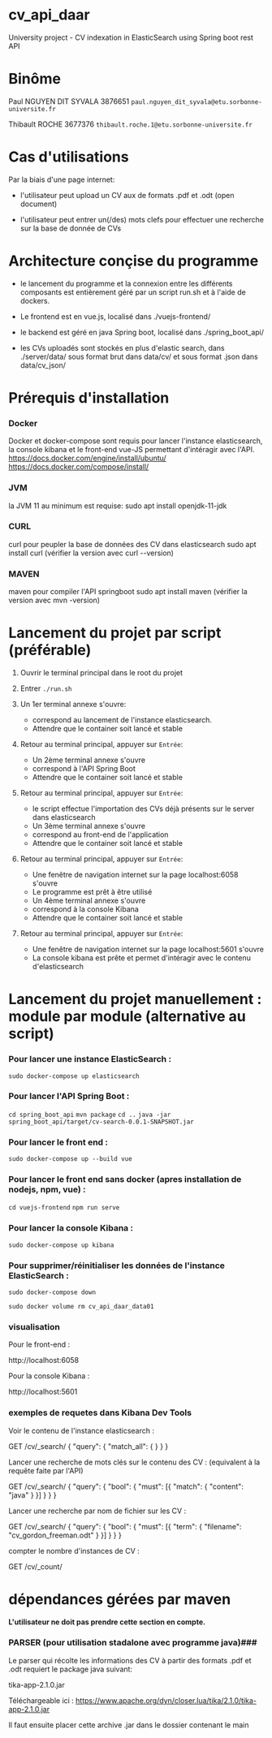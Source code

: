 # cv_api_daar #
University project - CV indexation in ElasticSearch using Spring boot rest API

# Binôme #

Paul NGUYEN DIT SYVALA
3876651
`paul.nguyen_dit_syvala@etu.sorbonne-universite.fr`

Thibault ROCHE
3677376
`thibault.roche.1@etu.sorbonne-universite.fr`


# Cas d'utilisations #

Par la biais d'une page internet:

- l'utilisateur peut upload un CV aux de formats .pdf et .odt (open document)

- l'utilisateur peut entrer un(/des) mots clefs pour effectuer une recherche sur la base de donnée de CVs


# Architecture conçise du programme #

- le lancement du programme et la connexion entre les différents composants est entièrement géré par un script run.sh et à l'aide de dockers.

- Le frontend est en vue.js, localisé dans ./vuejs-frontend/

- le backend est géré en java Spring boot, localisé dans ./spring_boot_api/

- les CVs uploadés sont stockés en plus d'elastic search, dans ./server/data/ sous format brut dans data/cv/ et sous format .json dans data/cv_json/


# Prérequis d'installation #

### Docker ###
Docker et docker-compose sont requis pour lancer l'instance elasticsearch, la console kibana et le front-end vue-JS permettant d'intéragir avec l'API.
   https://docs.docker.com/engine/install/ubuntu/
   https://docs.docker.com/compose/install/

### JVM ###
la JVM 11 au minimum est requise:
   sudo apt install openjdk-11-jdk

### CURL ###
curl pour peupler la base de données des CV dans elasticsearch
   sudo apt install curl
(vérifier la version avec curl --version)

### MAVEN ###
maven pour compiler l'API springboot
   sudo apt install maven
(vérifier la version avec mvn -version)


# Lancement du projet par script (préférable) #

1) Ouvrir le terminal principal dans le root du projet

2) Entrer `./run.sh`

3) Un 1er terminal annexe s'ouvre:
   - correspond au lancement de l'instance elasticsearch.
   - Attendre que le container soit lancé et stable

4) Retour au terminal principal, appuyer sur `Entrée`:
   - Un 2ème terminal annexe s'ouvre
   - correspond à l'API Spring Boot
   - Attendre que le container soit lancé et stable

5) Retour au terminal principal, appuyer sur `Entrée`:
   - le script effectue l'importation des CVs déjà présents sur le server dans elasticsearch
   - Un 3ème terminal annexe s'ouvre
   - correspond au front-end de l'application
   - Attendre que le container soit lancé et stable
   
6) Retour au terminal principal, appuyer sur `Entrée`:
   - Une fenêtre de navigation internet sur la page localhost:6058 s'ouvre
   - Le programme est prêt à être utilisé 
   - Un 4ème terminal annexe s'ouvre
   - correspond à la console Kibana
   - Attendre que le container soit lancé et stable

7) Retour au terminal principal, appuyer sur `Entrée`:
   - Une fenêtre de navigation internet sur la page localhost:5601 s'ouvre
   - La console kibana est prête et permet d'intéragir avec le contenu d'elasticsearch
   
# Lancement du projet manuellement : module par module (alternative au script) #

### Pour lancer une instance ElasticSearch : ###

`sudo docker-compose up elasticsearch`


### Pour lancer l'API Spring Boot : ###

`cd spring_boot_api`
`mvn package`
`cd ..`
`java -jar spring_boot_api/target/cv-search-0.0.1-SNAPSHOT.jar`


### Pour lancer le front end : ###

`sudo docker-compose up --build vue`

### Pour lancer le front end sans docker (apres installation de nodejs, npm, vue) : ###

`cd vuejs-frontend`
`npm run serve`

### Pour lancer la console Kibana : ###

`sudo docker-compose up kibana`

### Pour supprimer/réinitialiser les données de l'instance ElasticSearch : ###

`sudo docker-compose down`

`sudo docker volume rm cv_api_daar_data01`

### visualisation ###

Pour le front-end : 

http://localhost:6058

Pour la console Kibana : 

http://localhost:5601

### exemples de requetes dans Kibana Dev Tools ###

Voir le contenu de l'instance elasticsearch :

GET /cv/_search/
{
  "query": {
    "match_all": { }
  }
}

Lancer une recherche de mots clés sur le contenu des CV :
(equivalent à la requête faite par l'API)

GET /cv/_search/
{
  "query": {
    "bool": {
      "must": [{
        "match": {
          "content": "java"
        }
      }]
    }
  }
}

Lancer une recherche par nom de fichier sur les CV :

GET /cv/_search/
{
  "query": {
    "bool": {
      "must": [{
        "term": {
          "filename": "cv_gordon_freeman.odt"
        }
      }]
    }
  }
}

compter le nombre d'instances de CV :

GET /cv/_count/

# dépendances gérées par maven #

**L'utilisateur ne doit pas prendre cette section en compte.**

### PARSER (pour utilisation stadalone avec programme java)###

Le parser qui récolte les informations des CV à partir des formats .pdf et .odt requiert le package java suivant:

tika-app-2.1.0.jar

Téléchargeable ici : https://www.apache.org/dyn/closer.lua/tika/2.1.0/tika-app-2.1.0.jar

Il faut ensuite placer cette archive .jar dans le dossier contenant le main


